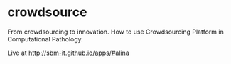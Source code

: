 # crowdsource
From crowdsourcing to innovation.
How to use Crowdsourcing Platform in Computational Pathology.

Live at <a>http://sbm-it.github.io/apps/#alina</a>